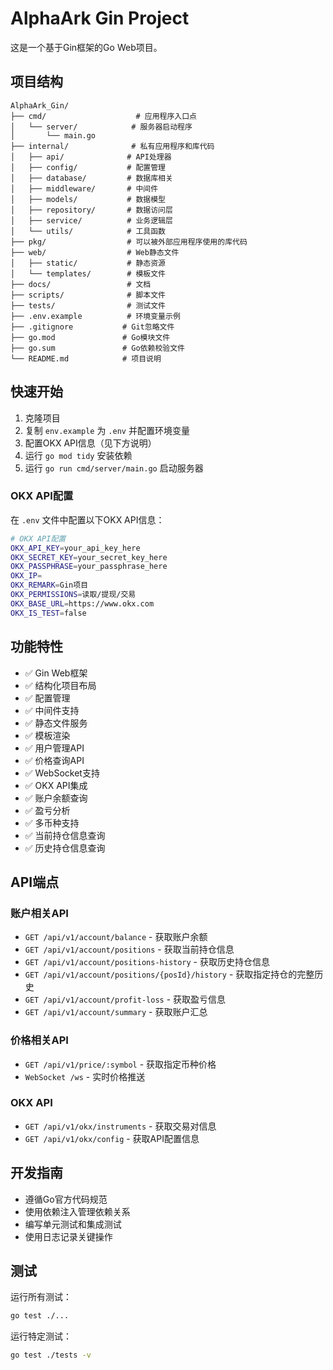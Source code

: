 # AlphaArk Gin Project

这是一个基于Gin框架的Go Web项目。

## 项目结构

```
AlphaArk_Gin/
├── cmd/                    # 应用程序入口点
│   └── server/            # 服务器启动程序
│       └── main.go
├── internal/              # 私有应用程序和库代码
│   ├── api/              # API处理器
│   ├── config/           # 配置管理
│   ├── database/         # 数据库相关
│   ├── middleware/       # 中间件
│   ├── models/           # 数据模型
│   ├── repository/       # 数据访问层
│   ├── service/          # 业务逻辑层
│   └── utils/            # 工具函数
├── pkg/                  # 可以被外部应用程序使用的库代码
├── web/                  # Web静态文件
│   ├── static/           # 静态资源
│   └── templates/        # 模板文件
├── docs/                 # 文档
├── scripts/              # 脚本文件
├── tests/                # 测试文件
├── .env.example          # 环境变量示例
├── .gitignore           # Git忽略文件
├── go.mod               # Go模块文件
├── go.sum               # Go依赖校验文件
└── README.md            # 项目说明
```

## 快速开始

1. 克隆项目
2. 复制 `env.example` 为 `.env` 并配置环境变量
3. 配置OKX API信息（见下方说明）
4. 运行 `go mod tidy` 安装依赖
5. 运行 `go run cmd/server/main.go` 启动服务器

### OKX API配置

在 `.env` 文件中配置以下OKX API信息：

```bash
# OKX API配置
OKX_API_KEY=your_api_key_here
OKX_SECRET_KEY=your_secret_key_here
OKX_PASSPHRASE=your_passphrase_here
OKX_IP=
OKX_REMARK=Gin项目
OKX_PERMISSIONS=读取/提现/交易
OKX_BASE_URL=https://www.okx.com
OKX_IS_TEST=false
```

## 功能特性

- ✅ Gin Web框架
- ✅ 结构化项目布局
- ✅ 配置管理
- ✅ 中间件支持
- ✅ 静态文件服务
- ✅ 模板渲染
- ✅ 用户管理API
- ✅ 价格查询API
- ✅ WebSocket支持
- ✅ OKX API集成
- ✅ 账户余额查询
- ✅ 盈亏分析
- ✅ 多币种支持
- ✅ 当前持仓信息查询
- ✅ 历史持仓信息查询

## API端点

### 账户相关API

- `GET /api/v1/account/balance` - 获取账户余额
- `GET /api/v1/account/positions` - 获取当前持仓信息
- `GET /api/v1/account/positions-history` - 获取历史持仓信息
- `GET /api/v1/account/positions/{posId}/history` - 获取指定持仓的完整历史
- `GET /api/v1/account/profit-loss` - 获取盈亏信息
- `GET /api/v1/account/summary` - 获取账户汇总

### 价格相关API

- `GET /api/v1/price/:symbol` - 获取指定币种价格
- `WebSocket /ws` - 实时价格推送

### OKX API

- `GET /api/v1/okx/instruments` - 获取交易对信息
- `GET /api/v1/okx/config` - 获取API配置信息

## 开发指南

- 遵循Go官方代码规范
- 使用依赖注入管理依赖关系
- 编写单元测试和集成测试
- 使用日志记录关键操作

## 测试

运行所有测试：
```bash
go test ./...
```

运行特定测试：
```bash
go test ./tests -v
``` 